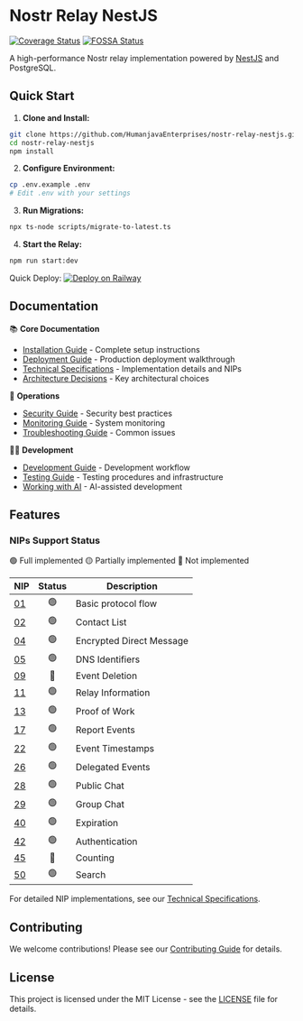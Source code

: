 # Nostr Relay NestJS

[![Coverage Status](https://coveralls.io/repos/github/CodyTseng/nostr-relay-nestjs/badge.svg?branch=master)](https://coveralls.io/github/CodyTseng/nostr-relay-nestjs?branch=master)
[![FOSSA Status](https://app.fossa.com/api/projects/git%2Bgithub.com%2FCodyTseng%2Fnostr-relay-nestjs.svg?type=shield)](https://app.fossa.com/projects/git%2Bgithub.com%2FCodyTseng%2Fnostr-relay-nestjs?ref=badge_shield)

A high-performance Nostr relay implementation powered by [NestJS](https://nestjs.com/) and PostgreSQL.

## Quick Start

1. **Clone and Install:**
```bash
git clone https://github.com/HumanjavaEnterprises/nostr-relay-nestjs.git
cd nostr-relay-nestjs
npm install
```

2. **Configure Environment:**
```bash
cp .env.example .env
# Edit .env with your settings
```

3. **Run Migrations:**
```bash
npx ts-node scripts/migrate-to-latest.ts
```

4. **Start the Relay:**
```bash
npm run start:dev
```

Quick Deploy: [![Deploy on Railway](https://railway.app/button.svg)](https://railway.app/template/ooFSnW?referralCode=WYIfFr)

## Documentation

📚 **Core Documentation**
- [Installation Guide](docs/installation.md) - Complete setup instructions
- [Deployment Guide](docs/deployment.md) - Production deployment walkthrough
- [Technical Specifications](docs/technical-specifications.md) - Implementation details and NIPs
- [Architecture Decisions](docs/architecture_decisions.md) - Key architectural choices

🔧 **Operations**
- [Security Guide](docs/security.md) - Security best practices
- [Monitoring Guide](docs/monitoring.md) - System monitoring
- [Troubleshooting Guide](docs/troubleshooting.md) - Common issues

👩‍💻 **Development**
- [Development Guide](docs/development.md) - Development workflow
- [Testing Guide](docs/testing.md) - Testing procedures and infrastructure
- [Working with AI](docs/working_with_ai.md) - AI-assisted development

## Features

### NIPs Support Status

🟢 Full implemented 🟡 Partially implemented 🔴 Not implemented

| NIP | Status | Description |
|-----|:------:|-------------|
| [01](https://github.com/nostr-protocol/nips/blob/master/01.md) | 🟢 | Basic protocol flow |
| [02](https://github.com/nostr-protocol/nips/blob/master/02.md) | 🟢 | Contact List |
| [04](https://github.com/nostr-protocol/nips/blob/master/04.md) | 🟢 | Encrypted Direct Message |
| [05](https://github.com/nostr-protocol/nips/blob/master/05.md) | 🟢 | DNS Identifiers |
| [09](https://github.com/nostr-protocol/nips/blob/master/09.md) | 🔴 | Event Deletion |
| [11](https://github.com/nostr-protocol/nips/blob/master/11.md) | 🟢 | Relay Information |
| [13](https://github.com/nostr-protocol/nips/blob/master/13.md) | 🟢 | Proof of Work |
| [17](https://github.com/nostr-protocol/nips/blob/master/17.md) | 🟢 | Report Events |
| [22](https://github.com/nostr-protocol/nips/blob/master/22.md) | 🟢 | Event Timestamps |
| [26](https://github.com/nostr-protocol/nips/blob/master/26.md) | 🟢 | Delegated Events |
| [28](https://github.com/nostr-protocol/nips/blob/master/28.md) | 🟢 | Public Chat |
| [29](https://github.com/nostr-protocol/nips/blob/master/29.md) | 🟢 | Group Chat |
| [40](https://github.com/nostr-protocol/nips/blob/master/40.md) | 🟢 | Expiration |
| [42](https://github.com/nostr-protocol/nips/blob/master/42.md) | 🟢 | Authentication |
| [45](https://github.com/nostr-protocol/nips/blob/master/45.md) | 🔴 | Counting |
| [50](https://github.com/nostr-protocol/nips/blob/master/50.md) | 🟢 | Search |

For detailed NIP implementations, see our [Technical Specifications](docs/technical-specifications.md).

## Contributing

We welcome contributions! Please see our [Contributing Guide](CONTRIBUTING.md) for details.

## License

This project is licensed under the MIT License - see the [LICENSE](LICENSE) file for details.
